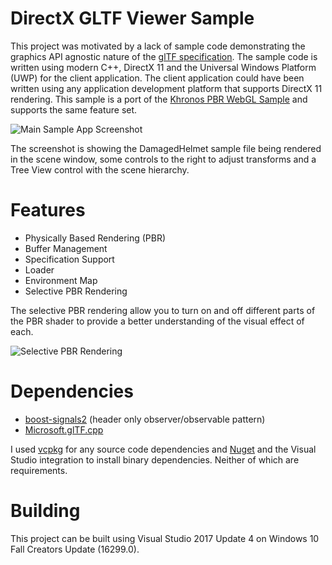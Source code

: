 # DirectX GLTF Viewer Sample
This project was motivated by a lack of sample code demonstrating the graphics API agnostic nature of the [glTF specification](https://www.google.com). The sample code is written using modern C++, DirectX 11 and the Universal Windows Platform (UWP) for the client application. The client application could have been written using any application development platform that supports DirectX 11 rendering. This sample is a port of the [Khronos PBR WebGL Sample](https://github.com/KhronosGroup/glTF-WebGL-PBR) and supports the same feature set.

![Main Sample App Screenshot](https://raw.github.com/peted70/glb-parser/master/img/screenshot1.PNG)

The screenshot is showing the DamagedHelmet sample file  being rendered in the scene window, some controls to the right to adjust transforms and a Tree View control with the scene hierarchy.

# Features

* Physically Based Rendering (PBR)
* Buffer Management
* Specification Support
* Loader
* Environment Map
* Selective PBR Rendering

The selective PBR rendering allow you to turn on and off different parts of the PBR shader to provide a better understanding of the visual effect of each.

![Selective PBR Rendering](https://raw.github.com/peted70/glb-parser/master/img/selective-rendering.PNG)

# Dependencies
* [boost-signals2](https://www.boost.org/doc/libs/1_67_0/doc/html/signals2.html) (header only observer/observable pattern)
* [Microsoft.glTF.cpp](https://www.nuget.org/packages/Microsoft.glTF.CPP/)

I used [vcpkg](https://github.com/Microsoft/vcpkg) for any source code dependencies and [Nuget](https://www.nuget.org/) and the Visual Studio integration to install binary dependencies. Neither of which are requirements.

# Building
This project can be built using Visual Studio 2017 Update 4 on Windows 10 Fall Creators Update (16299.0).

